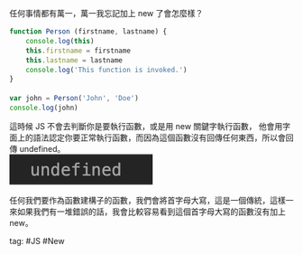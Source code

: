 任何事情都有萬一，萬一我忘記加上 new 了會怎麼樣？
```js
function Person (firstname, lastname) {
	console.log(this)
	this.firstname = firstname
	this.lastname = lastname
	console.log('This function is invoked.')
}

var john = Person('John', 'Doe')
console.log(john)
```
這時候 JS 不會去判斷你是要執行函數，或是用 new 關鍵字執行函數， 他會用字面上的語法認定你要正常執行函數，而因為這個函數沒有回傳任何東西，所以會回傳 undefined。    
![](./photo/Pasted%20image%2020221107001722.png)

任何我們要作為函數建構子的函數，我們會將首字母大寫，這是一個傳統，這樣一來如果我們有一堆錯誤的話，我會比較容易看到這個首字母大寫的函數沒有加上 new。

tag: #JS #New